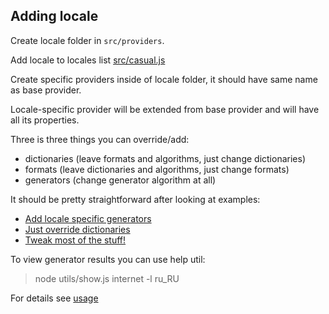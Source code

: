 ## Adding locale

Create locale folder in `src/providers`.

Add locale to locales list [src/casual.js](https://github.com/boo1ean/casual/blob/master/src/casual.js#L53-L56)

Create specific providers inside of locale folder, it should have same name as base provider.

Locale-specific provider will be extended from base provider and will have all its properties.

Three is three things you can override/add:

- dictionaries (leave formats and algorithms, just change dictionaries)
- formats (leave dictionaries and algorithms, just change formats)
- generators (change generator algorithm at all)

It should be pretty straightforward after looking at examples:

- [Add locale specific generators](https://github.com/boo1ean/casual/blob/master/src/providers/en_US/address.js)
- [Just override dictionaries](https://github.com/boo1ean/casual/blob/master/src/providers/ru_RU/text.js#L2)
- [Tweak most of the stuff!](https://github.com/boo1ean/casual/blob/master/src/providers/ru_RU/address.js)

To view generator results you can use help util:

> node utils/show.js internet -l ru_RU

For details see [usage](https://github.com/boo1ean/casual/blob/master/utils/usage.txt)
